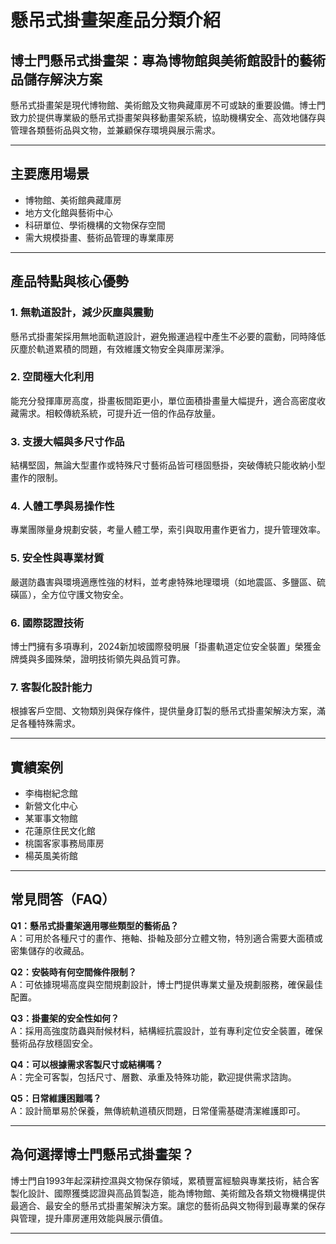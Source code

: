 # 懸吊式掛畫架產品分類介紹

## 博士門懸吊式掛畫架：專為博物館與美術館設計的藝術品儲存解決方案

懸吊式掛畫架是現代博物館、美術館及文物典藏庫房不可或缺的重要設備。博士門致力於提供專業級的懸吊式掛畫架與移動畫架系統，協助機構安全、高效地儲存與管理各類藝術品與文物，並兼顧保存環境與展示需求。

---

## 主要應用場景

- 博物館、美術館典藏庫房
- 地方文化館與藝術中心
- 科研單位、學術機構的文物保存空間
- 需大規模掛畫、藝術品管理的專業庫房

---

## 產品特點與核心優勢

### 1. 無軌道設計，減少灰塵與震動
懸吊式掛畫架採用無地面軌道設計，避免搬運過程中產生不必要的震動，同時降低灰塵於軌道累積的問題，有效維護文物安全與庫房潔淨。

### 2. 空間極大化利用
能充分發揮庫房高度，掛畫板間距更小，單位面積掛畫量大幅提升，適合高密度收藏需求。相較傳統系統，可提升近一倍的作品存放量。

### 3. 支援大幅與多尺寸作品
結構堅固，無論大型畫作或特殊尺寸藝術品皆可穩固懸掛，突破傳統只能收納小型畫作的限制。

### 4. 人體工學與易操作性
專業團隊量身規劃安裝，考量人體工學，索引與取用畫作更省力，提升管理效率。

### 5. 安全性與專業材質
嚴選防蟲害與環境適應性強的材料，並考慮特殊地理環境（如地震區、多鹽區、硫磺區），全方位守護文物安全。

### 6. 國際認證技術
博士門擁有多項專利，2024新加坡國際發明展「掛畫軌道定位安全裝置」榮獲金牌獎與多國殊榮，證明技術領先與品質可靠。

### 7. 客製化設計能力
根據客戶空間、文物類別與保存條件，提供量身訂製的懸吊式掛畫架解決方案，滿足各種特殊需求。

---

## 實績案例

- 李梅樹紀念館
- 新營文化中心
- 某軍事文物館
- 花蓮原住民文化館
- 桃園客家事務局庫房
- 楊英風美術館

---

## 常見問答（FAQ）

**Q1：懸吊式掛畫架適用哪些類型的藝術品？**  
A：可用於各種尺寸的畫作、捲軸、掛軸及部分立體文物，特別適合需要大面積或密集儲存的收藏品。

**Q2：安裝時有何空間條件限制？**  
A：可依據現場高度與空間規劃設計，博士門提供專業丈量及規劃服務，確保最佳配置。

**Q3：掛畫架的安全性如何？**  
A：採用高強度防蟲與耐候材料，結構經抗震設計，並有專利定位安全裝置，確保藝術品存放穩固安全。

**Q4：可以根據需求客製尺寸或結構嗎？**  
A：完全可客製，包括尺寸、層數、承重及特殊功能，歡迎提供需求諮詢。

**Q5：日常維護困難嗎？**  
A：設計簡單易於保養，無傳統軌道積灰問題，日常僅需基礎清潔維護即可。

---

## 為何選擇博士門懸吊式掛畫架？

博士門自1993年起深耕控濕與文物保存領域，累積豐富經驗與專業技術，結合客製化設計、國際獲獎認證與高品質製造，能為博物館、美術館及各類文物機構提供最適合、最安全的懸吊式掛畫架解決方案。讓您的藝術品與文物得到最專業的保存與管理，提升庫房運用效能與展示價值。

---